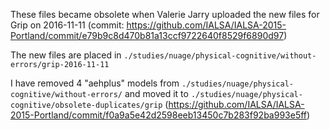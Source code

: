 These files became obsolete when Valerie Jarry uploaded the new files for Grip on 2016-11-11 (commit: https://github.com/IALSA/IALSA-2015-Portland/commit/e79b9c8d470b81a13ccf9722640f8529f6890d97)

The new files are placed in `./studies/nuage/physical-cognitive/without-errors/grip-2016-11-11`

I have removed 4 "aehplus" models from `./studies/nuage/physical-cognitive/without-errors/` and moved it to `./studies/nuage/physical-cognitive/obsolete-duplicates/grip` (https://github.com/IALSA/IALSA-2015-Portland/commit/f0a9a5e42d2598eeb13450c7b283f92ba993e5ff)
